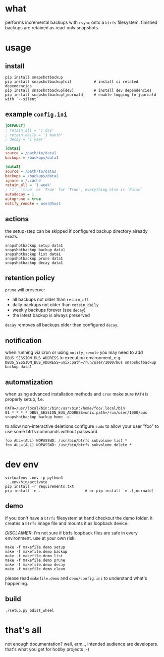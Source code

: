 what
==

performs incremental backups with `rsync` onto a `btrfs` filesystem.
finished backups are retained as read-only snapshots.


usage
==

install
--

```commandline
pip install snapshotbackup
pip install snapshotbackup[ci]          # install ci related dependencies
pip install snapshotbackup[dev]         # install dev dependencies
pip install snapshotbackup[journald]    # enable logging to journald with `--silent`
```


example `config.ini`
--

```ini
[DEFAULT]
; retain_all = '1 day'
; retain_daily = '1 month'
; decay = '1 year'

[data1]
source = /path/to/data1
backups = /backups/data1

[data2]
source = /path/to/data2
backups = /backups/data2
ignore = /.cache
retain_all = '1 week'
; '1', 'true' or 'True' for `True`, everything else is `False`
autodecay = 1
autoprune = true
notify_remote = user@host
```


actions
--

the setup-step can be skipped if configured backup directory already exists.

```commandline
snapshotbackup setup data1
snapshotbackup backup data1
snapshotbackup list data1
snapshotbackup prune data1
snapshotbackup decay data1
```


retention policy
--

`prune` will preserve:
-   all backups not older than `retain_all`
-   daily backups not older than `retain_daily`
-   weekly backups forever (see `decay`)
-   the latest backup is always preserved

`decay` removes all backups older than configured `decay`.


notification
--

when running via cron or using `notify_remote` you may need to add
`DBUS_SESSION_BUS_ADDRESS` to execution environment, e.g.
`DBUS_SESSION_BUS_ADDRESS=unix:path=/run/user/1000/bus snapshotbackup backup data1`


automatization
--

when using advanced installation methods and `cron` make sure `PATH` is
properly setup, f.e.

```
PATH=/usr/local/bin:/bin:/usr/bin:/home/foo/.local/bin
01 * * * * DBUS_SESSION_BUS_ADDRESS=unix:path=/run/user/1000/bus snapshotbackup backup home -s
```

to allow non-interactive deletions configure `sudo` to allow your user "foo"
to use some btrfs commands without password.

```sudoers
foo ALL=(ALL) NOPASSWD: /usr/bin/btrfs subvolume list *
foo ALL=(ALL) NOPASSWD: /usr/bin/btrfs subvolume delete *
```


dev env
==

```commandline
virtualenv .env -p python3
. .env/bin/activate
pip install -r requirements.txt
pip install -e .                    # or pip install -e .[journald]
```


demo
--

if you don't have a `btrfs` filesystem at hand checkout the demo folder.
it creates a `btrfs` image file and mounts it as loopback device.

*DISCLAIMER*: i'm not sure if btrfs loopback files are safe in every environment. use at your own risk.

```commandline
make -f makefile.demo setup
make -f makefile.demo backup
make -f makefile.demo list
make -f makefile.demo prune
make -f makefile.demo decay
make -f makefile.demo clean
```

please read `makefile.demo` and `demo/config.ini` to understand what's happening.


build
--

```commandline
./setup.py bdist_wheel
```


that's all
==

not enough documentation? well, erm.., intended audience are developers.
that's what you get for hobby projects ;-)
